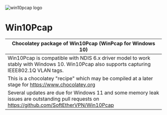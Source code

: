 ﻿﻿![win10pcap logo](https://cdn.jsdelivr.net/gh/gsmitheidw/win10pcap@3cd5c20d/win10pcap.png "win10pcap")
# Win10Pcap

| Chocolatey package of Win10Pcap (WinPcap for Windows 10) |
|--------------------------------------------------------- |
| Win10Pcap is compatible with NDIS 6.x driver model to work stably with Windows 10. Win10Pcap also supports capturing IEEE802.1Q VLAN tags. |
| This is a chocolatey "recipe" which may be compiled at a later stage for https://www.chocolatey.org  |
| Several updates are due for Windows 11 and some memory leak issues are outstanding pull requests on https://github.com/SoftEtherVPN/Win10Pcap | 
